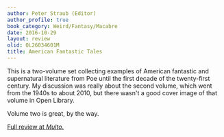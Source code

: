 ```yaml
---
author: Peter Straub (Editor)
author_profile: true
book_category: Weird/Fantasy/Macabre
date: 2016-10-29
layout: review
olid: OL26034601M
title: American Fantastic Tales
---
```


This is a two-volume set collecting examples of American fantastic and supernatural literature from Poe until the first decade of the twenty-first century. My discussion was really about the second volume, which went from the 1940s to about 2010, but there wasn't a good cover image of that volume in Open Library.

Volume two is great, by the way.

[Full review at *Multo*.](https://multoghost.wordpress.com/2016/10/29/another-budget-of-book-reviews/)